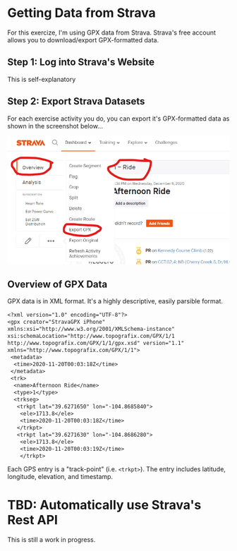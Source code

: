 #  Getting Data from Strava

For this exercize, I'm using GPX data from Strava.  Strava's free account allows you to download/export GPX-formatted data.

## Step 1: Log into Strava's Website

This is self-explanatory

## Step 2: Export Strava Datasets

For each exercise activity you do, you can export it's GPX-formatted data as shown in the screenshot below...

![export_strava](images/strava_export.png)

## Overview of GPX Data

GPX data is in XML format.  It's a highly descriptive, easily parsible format. 

    <?xml version="1.0" encoding="UTF-8"?>
    <gpx creator="StravaGPX iPhone" xmlns:xsi="http://www.w3.org/2001/XMLSchema-instance" xsi:schemaLocation="http://www.topografix.com/GPX/1/1 http://www.topografix.com/GPX/1/1/gpx.xsd" version="1.1" xmlns="http://www.topografix.com/GPX/1/1">
     <metadata>
      <time>2020-11-20T00:03:18Z</time>
     </metadata>
     <trk>
      <name>Afternoon Ride</name>
      <type>1</type>
      <trkseg>
       <trkpt lat="39.6271650" lon="-104.8685840">
        <ele>1713.8</ele>
        <time>2020-11-20T00:03:18Z</time>
       </trkpt>
       <trkpt lat="39.6271630" lon="-104.8686280">
        <ele>1713.8</ele>
        <time>2020-11-20T00:03:19Z</time>
        </trkpt>

Each GPS entry is a "track-point" (i.e. `<trkpt>`).  The entry includes latitude, longitude, elevation, and timestamp.

# TBD:  Automatically use Strava's Rest API

This is still a work in progress.